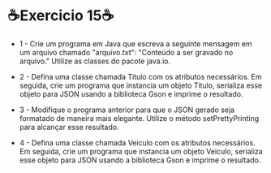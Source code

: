 <h1>☕Exercicio 15☕</h1>

- 1 - Crie um programa em Java que escreva a seguinte mensagem em um
arquivo chamado "arquivo.txt": "Conteúdo a ser gravado no arquivo." Utilize
as classes do pacote java.io.

- 2 - Defina uma classe chamada Titulo com os atributos necessários. Em
seguida, crie um programa que instancia um objeto Titulo, serializa esse
objeto para JSON usando a biblioteca Gson e imprime o resultado.

- 3 - Modifique o programa anterior para que o JSON gerado seja formatado de
maneira mais elegante. Utilize o método setPrettyPrinting para alcançar
esse resultado.

- 4 - Defina uma classe chamada Veiculo com os atributos necessários. Em
seguida, crie um programa que instancia um objeto Veiculo, serializa esse
objeto para JSON usando a biblioteca Gson e imprime o resultado.

